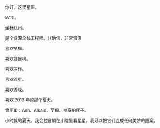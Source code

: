 你好，这里星图。

97年。

坐标杭州。

是个资深全栈工程师。（（确信，非常资深

喜欢猫猫。

喜欢猕猴桃。

喜欢写作。

喜欢观星。

喜欢游戏。

喜欢 2013 年的那个夏天。

曾用ID：Ash、Alkaid、芜桐、神奇的团子。

小时候的夏天，我会独自躺在小院里看星星，我可以把它们连成任何美妙的图案。
